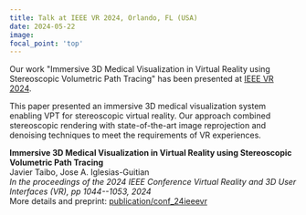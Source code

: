 ```yaml
---
title: Talk at IEEE VR 2024, Orlando, FL (USA)
date: 2024-05-22
image:
focal_point: 'top'
---
```


Our work "Immersive 3D Medical Visualization in Virtual Reality using Stereoscopic Volumetric Path Tracing" has been presented at [IEEE VR 2024](https://ieeevr.org/2024/program/papers).

This paper presented an immersive 3D medical visualization system enabling VPT for stereoscopic virtual reality. Our approach combined stereoscopic rendering with state-of-the-art image reprojection and denoising techniques to meet the requirements of VR experiences. 

<!--more-->

**Immersive 3D Medical Visualization in Virtual Reality using Stereoscopic Volumetric Path Tracing**  
Javier Taibo, Jose A. Iglesias-Guitian  
*In the proceedings of the 2024 IEEE Conference Virtual Reality and 3D User Interfaces (VR), pp 1044--1053, 2024*  
More details and preprint: [publication/conf_24ieeevr](/publication/conf_24ieeevr)
